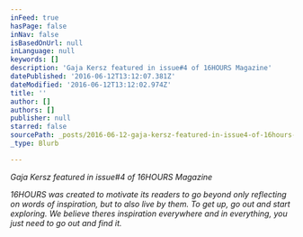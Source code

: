 ```yaml
---
inFeed: true
hasPage: false
inNav: false
isBasedOnUrl: null
inLanguage: null
keywords: []
description: 'Gaja Kersz featured in issue#4 of 16HOURS Magazine'
datePublished: '2016-06-12T13:12:07.381Z'
dateModified: '2016-06-12T13:12:02.974Z'
title: ''
author: []
authors: []
publisher: null
starred: false
sourcePath: _posts/2016-06-12-gaja-kersz-featured-in-issue4-of-16hours-magazine.md
_type: Blurb

---
```

_Gaja Kersz featured in issue\#4 of 16HOURS Magazine_

_16HOURS was created to motivate its readers to go beyond only reflecting on words of inspiration, but to also live by them. To get up, go out and start exploring. We believe theres inspiration everywhere and in everything, you just need to go out and find it._